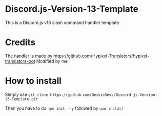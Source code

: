 # Discord.js-Version-13-Template

This is a Discord.js v13 slash command handler template

# Credits
The handler is made by https://github.com/Hypixel-Translators/hypixel-translators-bot
Modified by me

# How to install
Simply use `git clone https://github.com/DeskieDevs/Discord.js-Version-13-Template.git`

Then you have to do `npm init --y` followed by `npm install`
